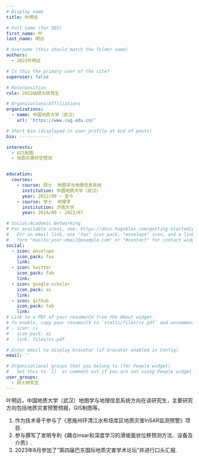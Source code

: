 ```yaml
---
# Display name
title: 叶明远

# Full name (for SEO)
first_name: 叶
last_name: 明远

# Username (this should match the folder name)
authors:
  - 2022叶明远

# Is this the primary user of the site?
superuser: false

# Role/position
role: 2022级硕士研究生

# Organizations/Affiliations
organizations:
  - name: 中国地质大学（武汉）
    url: 'https://www.cug.edu.cn/'

# Short bio (displayed in user profile at end of posts)
bio: -----------.

interests:
  - GIS制图
  - 地质灾害时空预测


education:
  courses:
    - course: 硕士  地图学与地理信息系统
      institution: 中国地质大学（武汉）
      year: 2022/09 ~ 至今
    - course: 学士  地理学
      institution: 济南大学
      year: 2018/09 ~ 2022/07

# Social/Academic Networking
# For available icons, see: https://docs.hugoblox.com/getting-started/page-builder/#icons
#   For an email link, use "fas" icon pack, "envelope" icon, and a link in the
#   form "mailto:your-email@example.com" or "#contact" for contact widget.
social:
  - icon: envelope
    icon_pack: fas
    link: 
  - icon: twitter
    icon_pack: fab
    link: 
  - icon: google-scholar
    icon_pack: ai
    link: 
  - icon: github
    icon_pack: fab
    link: 
# Link to a PDF of your resume/CV from the About widget.
# To enable, copy your resume/CV to `static/files/cv.pdf` and uncomment the lines below.
# - icon: cv
#   icon_pack: ai
#   link: files/cv.pdf

# Enter email to display Gravatar (if Gravatar enabled in Config)
email: ''

# Organizational groups that you belong to (for People widget)
#   Set this to `[]` or comment out if you are not using People widget.
user_groups:
  - 硕士研究生
---
```


叶明远，中国地质大学（武汉）地图学与地理信息系统方向在读研究生，主要研究方向包括地质灾害预警预报，GIS制图等。
1. 作为技术骨干参与了《恩施州环清江水布垭库区地质灾害InSAR监测预警》项目.
2. 参与撰写了发明专利《耦合insar和深度学习的滑坡面状位移预测方法、设备及介质》.
3. 2023年8月参加了“第四届巴东国际地质灾害学术论坛”并进行口头汇报.
